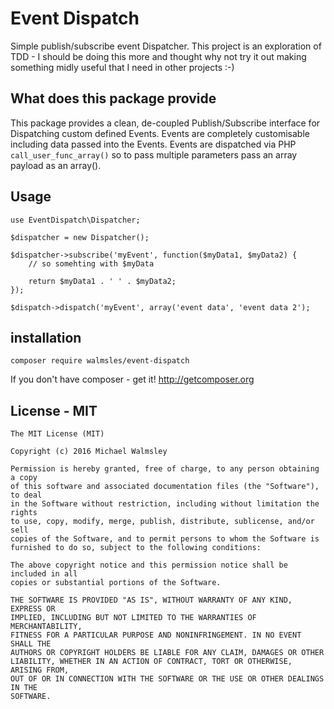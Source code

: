 # Event Dispatch

Simple publish/subscribe event Dispatcher.
This project is an exploration of TDD - I should be doing this more and thought why not try it out making something midly useful that I need in other projects :-)

## What does this package provide
This package provides a clean, de-coupled Publish/Subscribe interface for Dispatching custom defined Events.
Events are completely customisable including data passed into the Events.  Events are dispatched via PHP `call_user_func_array()` so to pass multiple parameters pass an array payload as an array(). 

## Usage

```
use EventDispatch\Dispatcher;

$dispatcher = new Dispatcher();

$dispatcher->subscribe('myEvent', function($myData1, $myData2) {
    // so somehting with $myData
    
    return $myData1 . ' ' . $myData2;
});

$dispatch->dispatch('myEvent', array('event data', 'event data 2');
```
## installation
```
composer require walmsles/event-dispatch
```

If you don't have composer - get it!  http://getcomposer.org

## License - MIT
```
The MIT License (MIT)

Copyright (c) 2016 Michael Walmsley

Permission is hereby granted, free of charge, to any person obtaining a copy
of this software and associated documentation files (the "Software"), to deal
in the Software without restriction, including without limitation the rights
to use, copy, modify, merge, publish, distribute, sublicense, and/or sell
copies of the Software, and to permit persons to whom the Software is
furnished to do so, subject to the following conditions:

The above copyright notice and this permission notice shall be included in all
copies or substantial portions of the Software.

THE SOFTWARE IS PROVIDED "AS IS", WITHOUT WARRANTY OF ANY KIND, EXPRESS OR
IMPLIED, INCLUDING BUT NOT LIMITED TO THE WARRANTIES OF MERCHANTABILITY,
FITNESS FOR A PARTICULAR PURPOSE AND NONINFRINGEMENT. IN NO EVENT SHALL THE
AUTHORS OR COPYRIGHT HOLDERS BE LIABLE FOR ANY CLAIM, DAMAGES OR OTHER
LIABILITY, WHETHER IN AN ACTION OF CONTRACT, TORT OR OTHERWISE, ARISING FROM,
OUT OF OR IN CONNECTION WITH THE SOFTWARE OR THE USE OR OTHER DEALINGS IN THE
SOFTWARE.
```
